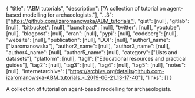 {
  "title": "ABM tutorials",
  "description": ["A collection of tutorial on agent-based modelling for archaeologists."],
  "...3": ["https://github.com/izaromanowska/ABM_tutorials"],
  "gist": [null],
  "gitlab": [null],
  "bitbucket": [null],
  "launchpad": [null],
  "twitter": [null],
  "youtube": [null],
  "blogpost": [null],
  "cran": [null],
  "pypi": [null],
  "codeberg": [null],
  "website": [null],
  "publication": [null],
  "DOI": [null],
  "author1_name": ["izaromanowska"],
  "author2_name": [null],
  "author3_name": [null],
  "author4_name": [null],
  "author5_name": [null],
  "category": ["Lists and datasets"],
  "platform": [null],
  "tag1": ["Educational resources and practical guides"],
  "tag2": [null],
  "tag3": [null],
  "tag4": [null],
  "tag5": [null],
  "notes": [null],
  "internetarchive": ["https://archive.org/details/github.com-izaromanowska-ABM_tutorials_-_2019-06-21_13-17-40"],
  "links": []
}

<!-- Generated by csv2md.R – do not edit by hand -->

A collection of tutorial on agent-based modelling for archaeologists.